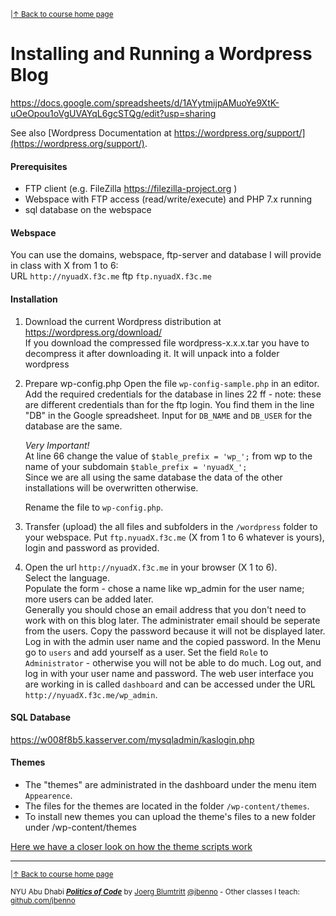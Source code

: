 <sup>|[&uarr; Back to course home page](/README.md)</sup>  
# Installing and Running a Wordpress Blog

https://docs.google.com/spreadsheets/d/1AYytmijpAMuoYe9XtK-uOeOpou1oVgUVAYqL6gcSTQg/edit?usp=sharing


See also [Wordpress Documentation at https://wordpress.org/support/](https://wordpress.org/support/).

#### Prerequisites
- FTP client (e.g. FileZilla https://filezilla-project.org )
- Webspace with FTP access (read/write/execute) and PHP 7.x running
- sql database on the webspace

#### Webspace
You can use the domains, webspace, ftp-server and database I will provide in class with X from 1 to 6:  
URL `http://nyuadX.f3c.me` 
ftp `ftp.nyuadX.f3c.me`

#### Installation
1. Download the current Wordpress distribution at https://wordpress.org/download/  
If you download the compressed file wordpress-x.x.x.tar you have to decompress it after downloading it. It will unpack into a folder wordpress
2. Prepare wp-config.php
  Open the file `wp-config-sample.php` in an editor.  
  Add the required credentials for the database in lines 22 ff - note: these are different credentials than for the ftp login. You find them in the line "DB" in the Google spreadsheet.
  Input for `DB_NAME` and `DB_USER` for the database are the same.  
  
    *Very Important!*  
  At line 66 change the value of `$table_prefix = 'wp_';` from wp to the name of your subdomain `$table_prefix = 'nyuadX_';`  
  Since we are all using the same database the data of the other installations will be overwritten otherwise.  
  
    Rename the file to `wp-config.php`.
  

3. Transfer (upload) the all files and subfolders in the `/wordpress` folder to your webspace. Put `ftp.nyuadX.f3c.me` (X from 1 to 6 whatever is yours), login and password as provided.
3. Open the url `http://nyuadX.f3c.me` in your browser (X 1 to 6).  
  Select the language.  
  Populate the form - chose a name like wp_admin for the user name; more users can be added later.  
  Generally you should chose an email address that you don't need to work with on this blog later. The administrater email should be seperate from the users.
  Copy the password because it will not be displayed later.
  Log in with the admin user name and the copied password.
  In the Menu go to `users` and add yourself as a user. Set the field `Role` to `Administrator` - otherwise you will not be able to do much.
  Log out, and log in with your user name and password.
  The web user interface you are working in is called `dashboard` and can be accessed under the URL `http://nyuadX.f3c.me/wp_admin`.
  
#### SQL Database
https://w008f8b5.kasserver.com/mysqladmin/kaslogin.php
  
#### Themes
- The "themes" are administrated in the dashboard under the menu item `Appearence`.
- The files for the themes are located in the folder `/wp-content/themes`.
- To install new themes you can upload the theme's files to a new folder under /wp-content/themes

[Here we have a closer look on how the theme scripts work](/files/wp/README.md)


***

<sup>|[&uarr; Back to course home page](/README.md)</sup>  
  
<sup>NYU Abu Dhabi ***[Politics of Code](/README.md)*** by [Joerg Blumtritt](https://jbenno.net) [@jbenno](https://twitter.com/jbenno) - Other classes I teach: [github.com/jbenno](https://github.com/jbenno/teaching/blob/master/README.md)</sup>

